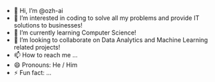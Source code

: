 - 👋 Hi, I’m @ozh-ai
- 👀 I’m interested in coding to solve all my problems and provide IT solutions to businesses!
- 🌱 I’m currently learning Computer Science!
- 💞️ I’m looking to collaborate on Data Analytics and Machine Learning related projects! 
- 📫 How to reach me ...
- 😄 Pronouns: He / Him
- ⚡ Fun fact: ...

<!---
ozh-ai/ozh-ai is a ✨ special ✨ repository because its `README.md` (this file) appears on your GitHub profile.
You can click the Preview link to take a look at your changes.
--->

